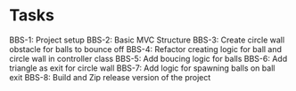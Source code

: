 # Tasks

BBS-1: Project setup
BBS-2: Basic MVC Structure
BBS-3: Create circle wall obstacle for balls to bounce off
BBS-4: Refactor creating logic for ball and circle wall in controller class
BBS-5: Add boucing logic for balls
BBS-6: Add triangle as exit for circle wall
BBS-7: Add logic for spawning balls on ball exit
BBS-8: Build and Zip release version of the project